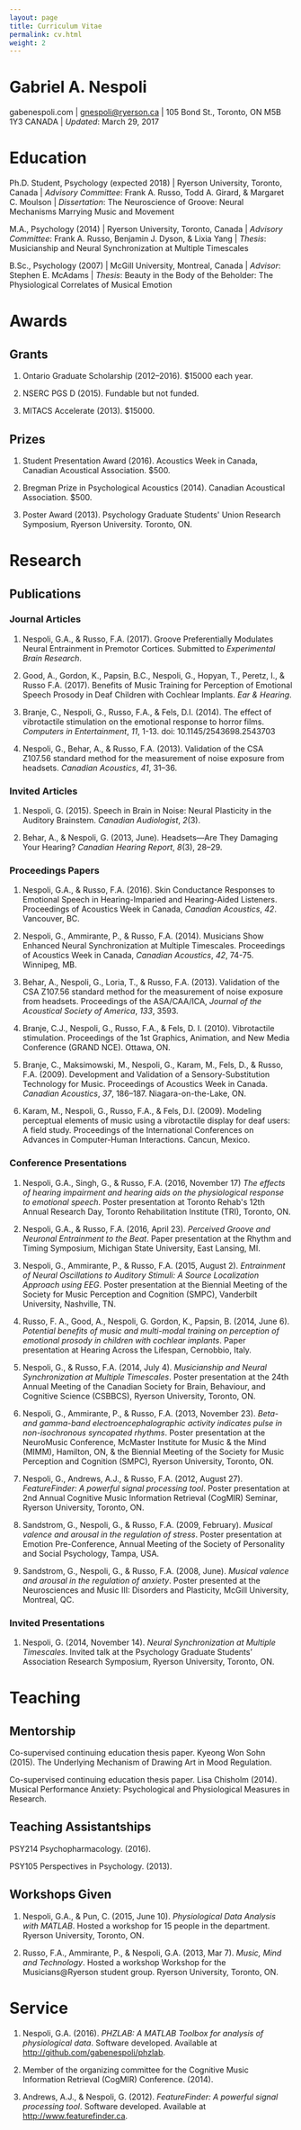 ```yaml
---
layout: page
title: Curriculum Vitae
permalink: cv.html
weight: 2
---
```


# Gabriel A. Nespoli

gabenespoli.com | 
gnespoli@ryerson.ca | 
105 Bond St., Toronto, ON M5B 1Y3 CANADA | 
*Updated*: March 29, 2017

# Education

Ph.D. Student, Psychology (expected 2018) | 
Ryerson University, Toronto, Canada | 
*Advisory Committee*: Frank A. Russo, Todd A. Girard, & Margaret C. Moulson | 
*Dissertation*: The Neuroscience of Groove: Neural Mechanisms Marrying Music and Movement

M.A., Psychology (2014) | 
Ryerson University, Toronto, Canada | 
*Advisory Committee*: Frank A. Russo, Benjamin J. Dyson, & Lixia Yang | 
*Thesis*: Musicianship and Neural Synchronization at Multiple Timescales

B.Sc., Psychology (2007) | 
McGill University, Montreal, Canada | 
*Advisor*: Stephen E. McAdams | 
*Thesis*: Beauty in the Body of the Beholder: The Physiological Correlates of Musical Emotion

# Awards

## Grants

1. Ontario Graduate Scholarship (2012–2016). \$15000 each year.

1. NSERC PGS D (2015). Fundable but not funded.

1. MITACS Accelerate (2013). \$15000.

## Prizes

1. Student Presentation Award (2016). Acoustics Week in Canada, Canadian Acoustical Association. \$500.

1. Bregman Prize in Psychological Acoustics (2014). Canadian Acoustical Association. \$500.

1. Poster Award (2013). Psychology Graduate Students' Union Research Symposium, Ryerson University. Toronto, ON.

# Research

## Publications

### Journal Articles

1. Nespoli, G.A., & Russo, F.A. (2017). Groove Preferentially Modulates Neural Entrainment in Premotor Cortices. Submitted to *Experimental Brain Research*.

1.  Good, A., Gordon, K., Papsin, B.C., Nespoli, G., Hopyan, T., Peretz, I., & Russo F.A. (2017). Benefits of Music Training for Perception of Emotional Speech Prosody in Deaf Children with Cochlear Implants. *Ear & Hearing*.

1.  Branje, C., Nespoli, G., Russo, F.A., & Fels, D.I. (2014). The effect of vibrotactile stimulation on the emotional response to horror films. *Computers in Entertainment*, *11*, 1-13. doi: 10.1145/2543698.2543703

1.  Nespoli, G., Behar, A., & Russo, F.A. (2013). Validation of the CSA Z107.56 standard method for the measurement of noise exposure from headsets. *Canadian Acoustics*, *41*, 31–36.

### Invited Articles

1.  Nespoli, G. (2015). Speech in Brain in Noise: Neural Plasticity in the Auditory Brainstem. *Canadian Audiologist*, *2*(3).

1.  Behar, A., & Nespoli, G. (2013, June). Headsets—Are They Damaging Your Hearing? *Canadian Hearing Report*, *8*(3), 28–29.

### Proceedings Papers

1. Nespoli, G.A., & Russo, F.A. (2016). Skin Conductance Responses to Emotional Speech in Hearing-Imparied and Hearing-Aided Listeners. Proceedings of Acoustics Week in Canada, *Canadian Acoustics*, *42*. Vancouver, BC.

1.  Nespoli, G., Ammirante, P., & Russo, F.A. (2014). Musicians Show Enhanced Neural Synchronization at Multiple Timescales. Proceedings of Acoustics Week in Canada, *Canadian Acoustics*, *42*, 74-75. Winnipeg, MB.

1.  Behar, A., Nespoli, G., Loria, T., & Russo, F.A. (2013). Validation of the CSA Z107.56 standard method for the measurement of noise exposure from headsets. Proceedings of the ASA/CAA/ICA, *Journal of the Acoustical Society of America*, *133*, 3593.

1.  Branje, C.J., Nespoli, G., Russo, F.A., & Fels, D. I. (2010). Vibrotactile stimulation. Proceedings of the 1st Graphics, Animation, and New Media Conference (GRAND NCE). Ottawa, ON.

1.  Branje, C., Maksimowski, M., Nespoli, G., Karam, M., Fels, D., & Russo, F.A. (2009). Development and Validation of a Sensory-Substitution Technology for Music. Proceedings of Acoustics Week in Canada. *Canadian Acoustics*, *37*, 186–187. Niagara-on-the-Lake, ON.

1.  Karam, M., Nespoli, G., Russo, F.A., & Fels, D.I. (2009). Modeling perceptual elements of music using a vibrotactile display for deaf users: A field study. Proceedings of the International Conferences on Advances in Computer-Human Interactions. Cancun, Mexico.

### Conference Presentations

1. Nespoli, G.A., Singh, G., & Russo, F.A. (2016, November 17) *The effects of hearing impairment and hearing aids on the physiological response to emotional speech*. Poster presentation at Toronto Rehab's 12th Annual Research Day, Toronto Rehabilitation Institute (TRI), Toronto, ON.

1. Nespoli, G.A., & Russo, F.A. (2016, April 23). *Perceived Groove and Neuronal Entrainment to the Beat*. Paper presentation at the Rhythm and Timing Symposium, Michigan State University, East Lansing, MI.

1.  Nespoli, G., Ammirante, P., & Russo, F.A. (2015, August 2). *Entrainment of Neural Oscillations to Auditory Stimuli: A Source Localization Approach using EEG*. Poster presentation at the Biennial Meeting of the Society for Music Perception and Cognition (SMPC), Vanderbilt University, Nashville, TN.

1.  Russo, F. A., Good, A., Nespoli, G. Gordon, K., Papsin, B. (2014, June 6). *Potential benefits of music and multi-modal training on perception of emotional prosody in children with cochlear implants*. Paper presentation at Hearing Across the Lifespan, Cernobbio, Italy.

1.  Nespoli, G., & Russo, F.A. (2014, July 4). *Musicianship and Neural Synchronization at Multiple Timescales*. Poster presentation at the 24th Annual Meeting of the Canadian Society for Brain, Behaviour, and Cognitive Science (CSBBCS), Ryerson University, Toronto, ON.

1.  Nespoli, G., Ammirante, P., & Russo, F.A. (2013, November 23). *Beta- and gamma-band electroencephalographic activity indicates pulse in non-isochronous syncopated rhythms*. Poster presentation at the NeuroMusic Conference, McMaster Institute for Music & the Mind (MIMM), Hamilton, ON, & the Biennial Meeting of the Society for Music Perception and Cognition (SMPC), Ryerson University, Toronto, ON.

1.  Nespoli, G., Andrews, A.J., & Russo, F.A. (2012, August 27). *FeatureFinder: A powerful signal processing tool*. Poster presentation at 2nd Annual Cognitive Music Information Retrieval (CogMIR) Seminar, Ryerson University, Toronto, ON.

1. Sandstrom, G., Nespoli, G., & Russo, F.A. (2009, February). *Musical valence and arousal in the regulation of stress*. Poster presentation at Emotion Pre-Conference, Annual Meeting of the Society of Personality and Social Psychology, Tampa, USA.

1. Sandstrom, G., Nespoli, G., & Russo, F.A. (2008, June). *Musical valence and arousal in the regulation of anxiety*. Poster presented at the Neurosciences and Music III: Disorders and Plasticity, McGill University, Montreal, QC.

### Invited Presentations

1. Nespoli, G. (2014, November 14). *Neural Synchronization at Multiple Timescales*. Invited talk at the Psychology Graduate Students’ Association Research Symposium, Ryerson University, Toronto, ON.

# Teaching

## Mentorship

Co-supervised continuing education thesis paper. Kyeong Won Sohn (2015). The Underlying Mechanism of Drawing Art in Mood Regulation.

Co-supervised continuing education thesis paper. Lisa Chisholm (2014). Musical Performance Anxiety: Psychological and Physiological Measures in Research.

## Teaching Assistantships

PSY214 Psychopharmacology. (2016).

PSY105 Perspectives in Psychology. (2013).

## Workshops Given

1.  Nespoli, G.A., & Pun, C. (2015, June 10). *Physiological Data Analysis with MATLAB*. Hosted a workshop for 15 people in the department. Ryerson University, Toronto, ON. 

1.  Russo, F.A., Ammirante, P., & Nespoli, G.A. (2013, Mar 7). *Music, Mind and Technology*. Hosted a workshop Workshop for the Musicians@Ryerson student group. Ryerson University, Toronto, ON.

# Service

1. Nespoli, G.A. (2016). *PHZLAB: A MATLAB Toolbox for analysis of physiological data*. Software developed. Available at http://github.com/gabenespoli/phzlab.

1. Member of the organizing committee for the Cognitive Music Information Retrieval (CogMIR) Conference. (2014).

1. Andrews, A.J., & Nespoli, G. (2012). *FeatureFinder: A powerful signal processing tool*. Software developed. Available at http://www.featurefinder.ca.
